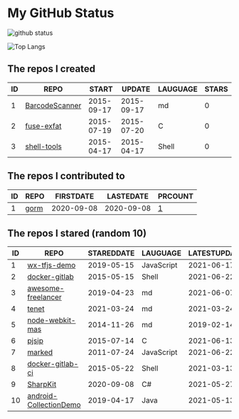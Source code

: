 # My GitHub Status

<img src="https://github-readme-stats-1.yihong0618.vercel.app/api?username=egenchen&show_icons=true&&&hide_title=true&count_private=true" alt="github status" />

![Top Langs](https://github-readme-stats-1.yihong0618.vercel.app/api/top-langs/?username=egenchen&layout=compact)

<!--START_SECTION:my_github-->
## The repos I created
| ID |                             REPO                             |   START    |   UPDATE   | LAUGUAGE | STARS |
|----|--------------------------------------------------------------|------------|------------|----------|-------|
|  1 | [BarcodeScanner](https://github.com/egenchen/BarcodeScanner) | 2015-09-17 | 2015-09-17 | md       |     0 |
|  2 | [fuse-exfat](https://github.com/egenchen/fuse-exfat)         | 2015-07-19 | 2015-07-20 | C        |     0 |
|  3 | [shell-tools](https://github.com/egenchen/shell-tools)       | 2015-04-17 | 2015-04-17 | Shell    |     0 |

## The repos I contributed to
| ID |                  REPO                   | FIRSTDATE  | LASTEDATE  |                                PRCOUNT                                 |
|----|-----------------------------------------|------------|------------|------------------------------------------------------------------------|
|  1 | [gorm](https://github.com/go-gorm/gorm) | 2020-09-08 | 2020-09-08 | [1](https://github.com/go-gorm/gorm/pulls?q=is%3Apr+author%3Aegenchen) |

## The repos I stared (random 10)
| ID |                                     REPO                                     | STAREDDATE |  LAUGUAGE  | LATESTUPDATE |
|----|------------------------------------------------------------------------------|------------|------------|--------------|
|  1 | [wx-tfjs-demo](https://github.com/HunterXuan/wx-tfjs-demo)                   | 2019-05-15 | JavaScript | 2021-06-17   |
|  2 | [docker-gitlab](https://github.com/sameersbn/docker-gitlab)                  | 2015-05-15 | Shell      | 2021-06-22   |
|  3 | [awesome-freelancer](https://github.com/ckjbug/awesome-freelancer)           | 2019-04-23 | md         | 2021-06-07   |
|  4 | [tenet](https://github.com/egenchen/tenet)                                   | 2021-03-24 | md         | 2021-03-24   |
|  5 | [node-webkit-mas](https://github.com/patr0nus/node-webkit-mas)               | 2014-11-26 | md         | 2019-02-14   |
|  6 | [pjsip](https://github.com/chebur/pjsip)                                     | 2015-07-14 | C          | 2021-06-13   |
|  7 | [marked](https://github.com/markedjs/marked)                                 | 2011-07-24 | JavaScript | 2021-06-22   |
|  8 | [docker-gitlab-ci](https://github.com/sameersbn/docker-gitlab-ci)            | 2015-05-22 | Shell      | 2021-03-13   |
|  9 | [SharpKit](https://github.com/SharpKit/SharpKit)                             | 2020-09-08 | C#         | 2021-05-27   |
| 10 | [android-CollectionDemo](https://github.com/wapchief/android-CollectionDemo) | 2019-04-17 | Java       | 2021-05-13   |

<!--END_SECTION:my_github-->
